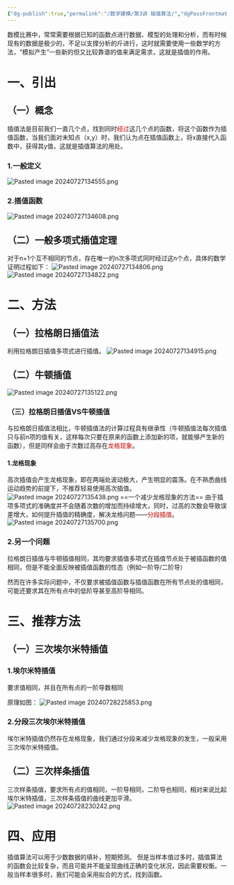 ```yaml
---
{"dg-publish":true,"permalink":"/数学建模/第3讲 插值算法/","dgPassFrontmatter":true,"created":"2024-07-27T13:38:47.451+08:00","updated":"2024-07-28T23:05:37.221+08:00"}
---
```


数模比赛中，常常需要根据已知的函数点进行数据、模型的处理和分析，而有时候现有的数据是极少的，不足以支撑分析的斤进行，这时就需要使用一些数学的方法，“模拟产生”一些新的但又比较靠谱的值来满足需求，这就是插值的作用。
# 一、引出
## （一）概念
插值法是目前我们一直几个点，找到同时<font color="#c00000">经过</font>这几个点的函数，将这个函数作为插值函数，当我们面对未知点（x,y）时，我们认为点在插值函数上，将x直接代入函数中，获得其y值，这就是插值算法的用处。
### 1.一般定义
![Pasted image 20240727134555.png](/img/user/%E5%9B%BE%E7%89%87/Pasted%20image%2020240727134555.png)
### 2.插值函数
![Pasted image 20240727134608.png](/img/user/%E5%9B%BE%E7%89%87/Pasted%20image%2020240727134608.png)
## （二）一般多项式插值定理
对于n+1个互不相同的节点，存在唯一的n次多项式同时经过这n个点，具体的数学证明过程如下：
![Pasted image 20240727134806.png](/img/user/%E5%9B%BE%E7%89%87/Pasted%20image%2020240727134806.png)
![Pasted image 20240727134822.png](/img/user/%E5%9B%BE%E7%89%87/Pasted%20image%2020240727134822.png)
# 二、方法
## （一）拉格朗日插值法
利用拉格朗日插值多项式进行插值。
![Pasted image 20240727134915.png](/img/user/%E5%9B%BE%E7%89%87/Pasted%20image%2020240727134915.png)
## （二）牛顿插值
![Pasted image 20240727135122.png](/img/user/%E5%9B%BE%E7%89%87/Pasted%20image%2020240727135122.png)
### （三）拉格朗日插值VS牛顿插值
与拉格朗日插值法相比，牛顿插值法的计算过程具有继承性（牛顿插值法每次插值只与前n项的值有关，这样每次只要在原来的函数上添加新的项，就能够产生新的函数），但是同样会由于次数过高存在<font color="#c00000">龙格现象</font>。
#### 1.龙格现象
高次插值会产生龙格现象，即在两端处波动极大，产生明显的震荡。在不熟悉曲线运动趋势的前提下，不推荐轻易使用高次插值。
![Pasted image 20240727135438.png](/img/user/%E5%9B%BE%E7%89%87/Pasted%20image%2020240727135438.png)
==一个减少龙格现象的方法==
由于插项多项式的准确度并不会随着次数的增加而持续增大，同时，过高的次数会导致误差增大，如何提升插值的精确度，解决龙格问题——<font color="#c00000">分段插值</font>。
![Pasted image 20240727135700.png](/img/user/%E5%9B%BE%E7%89%87/Pasted%20image%2020240727135700.png)

### 2.另一个问题
拉格朗日插值与牛顿插值相同，其均要求插值多项式在插值节点处于被插函数的值相同，但是不能全面反映被插值函数的性态（例如一阶导/二阶导）

然而在许多实际问题中，不仅要求被插值函数与插值函数在所有节点处的值相同，可能还要求其在所有点中的低阶导甚至高阶导相同。
# 三、推荐方法
## （一）三次埃尔米特插值
### 1.埃尔米特插值
要求值相同，并且在所有点的一阶导数相同

原理如图：
![Pasted image 20240728225853.png](/img/user/%E5%9B%BE%E7%89%87/Pasted%20image%2020240728225853.png)

### 2.分段三次埃尔米特插值
埃尔米特插值仍然存在龙格现象，我们通过分段来减少龙格现象的发生，一般采用三次埃尔米特插值。
## （二）三次样条插值
三次样条插值，要求所有点的值相同，一阶导相同，二阶导也相同，相对来说比起埃尔米特插值，三次样条插值的曲线更加平滑。
![Pasted image 20240728230242.png](/img/user/%E5%9B%BE%E7%89%87/Pasted%20image%2020240728230242.png)
# 四、应用
插值算法可以用于少数数据的填补，短期预测。
但是当样本值过多时，插值算法的函数会比较复杂，而且可能并不能呈现曲线正确的变化状况，因此需要权衡。一般当样本很多时，我们可能会采用拟合的方式，找到函数。